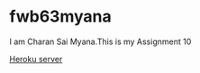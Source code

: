 # fwb63myana

I am Charan Sai Myana.This is my Assignment 10

[Heroku server](https://fwb63myana.herokuapp.com/)
